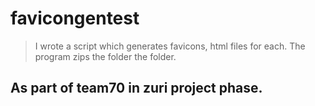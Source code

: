# favicongentest
> I wrote a script which generates favicons, html files for each. The program zips the folder the folder.
## As part of team70 in zuri project phase.
